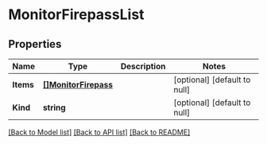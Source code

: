 # MonitorFirepassList

## Properties
Name | Type | Description | Notes
------------ | ------------- | ------------- | -------------
**Items** | [**[]MonitorFirepass**](monitor_firepass.md) |  | [optional] [default to null]
**Kind** | **string** |  | [optional] [default to null]

[[Back to Model list]](../README.md#documentation-for-models) [[Back to API list]](../README.md#documentation-for-api-endpoints) [[Back to README]](../README.md)


